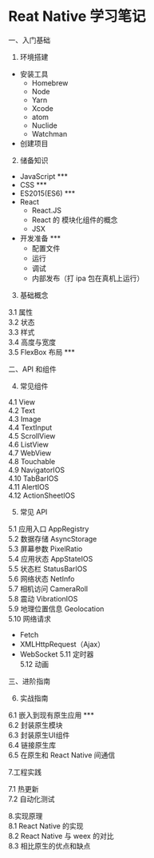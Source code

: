 # Reat Native 学习笔记


一、入门基础             

1. 环境搭建            

- 安装工具
  - Homebrew
  - Node
  - Yarn
  - Xcode
  - atom
  - Nuclide
  - Watchman
- 创建项目

2. 储备知识            

- JavaScript ***
- CSS ***
- ES2015(ES6) ***
- React
  - React.JS
  - React 的 模块化组件的概念
  - JSX
- 开发准备 ***
  - 配置文件
  - 运行
  - 调试
  - 内部发布（打 ipa 包在真机上运行）

3. 基础概念            

3.1 属性            
3.2 状态            
3.3 样式            
3.4 高度与宽度            
3.5 FlexBox 布局  ***           

二、API 和组件            

4. 常见组件            

4.1 View            
4.2 Text             
4.3 Image            
4.4 TextInput            
4.5 ScrollView            
4.6 ListView            
4.7 WebView            
4.8 Touchable            
4.9 NavigatorIOS            
4.10 TabBarIOS            
4.11 AlertIOS            
4.12 ActionSheetIOS            

5. 常见 API            

5.1 应用入口 AppRegistry            
5.2 数据存储 AsyncStorage            
5.3 屏幕参数 PixelRatio            
5.4 应用状态 AppStateIOS            
5.5 状态栏 StatusBarIOS            
5.6 网络状态 NetInfo            
5.7 相机访问 CameraRoll            
5.8 震动 VibrationIOS            
5.9 地理位置信息 Geolocation            
5.10 网络请求            
  - Fetch
  - XMLHttpRequest（Ajax）
  - WebSocket
5.11 定时器            
5.12 动画             

三、进阶指南            

6. 实战指南            

6.1 嵌入到现有原生应用 ***           
6.2 封装原生模块            
6.3 封装原生UI组件            
6.4 链接原生库             
6.5 在原生和 React Native 间通信            

7.工程实践            

7.1 热更新            
7.2 自动化测试            

8.实现原理            
8.1 React Native 的实现            
8.2 React Native 与 weex 的对比            
8.3 相比原生的优点和缺点            


